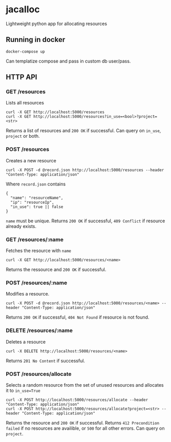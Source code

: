 # jacalloc

Lightweight python app for allocating resources

## Running in docker

```
docker-compose up
```

Can templatize compose and pass in custom db user/pass.

## HTTP API

### GET /resources

Lists all resources

```
curl -X GET http://localhost:5000/resources
curl -X GET http://localhost:5000/resources?in_use=<bool>?project=<str>
```
Returns a list of resources and `200 OK` if successful.  Can query on `in_use`, `project` or both.

### POST /resources

Creates a new resource

```
curl -X POST -d @record.json http://localhost:5000/resources --header "Content-Type: application/json"
```

Where `record.json` contains
```
{
  "name": "resourceName",
  "ip": "resourceIp",
  "in_use": true || false
}
```

`name` must be unique.  Returns `200 OK` if successful, `409 Conflict` if resource already exists.


### GET /resources/:name

Fetches the resource with `name`
```
curl -X GET http://localhost:5000/resources/<name>
```

Returns the ressource and `200 OK` if successful.

### POST /resources/:name

Modifies a resource.
```
curl -X POST -d @record.json http://localhost:5000/resources/<name> --header "Content-Type: application/json"
```

Returns `200 OK` if successful, `404 Not Found` if resource is not found.

### DELETE /resources/:name
Deletes a resource
```
curl -X DELETE http://localhost:5000/resources/<name>
```
Returns `201 No Content` if successful.

### POST /resources/allocate

Selects a random resource from the set of unused resources and allocates it to `in_use=True`
```
curl -X POST http://localhost:5000/resources/allocate --header "Content-Type: application/json"
curl -X POST http://localhost:5000/resources/allocate?project=<str> --header "Content-Type: application/json"
```

Returns the resource and `200 OK` if successful.  Returns `412 Precondition failed` if no resources are availible, or `500` for all other errors.  Can query on `project`.